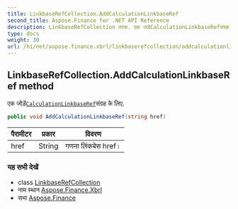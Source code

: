 ```yaml
---
title: LinkbaseRefCollection.AddCalculationLinkbaseRef
second_title: Aspose.Finance for .NET API Reference
description: LinkbaseRefCollection तरक. एक जड़ेंCalculationLinkbaseRefसंग्रह के लए.
type: docs
weight: 30
url: /hi/net/aspose.finance.xbrl/linkbaserefcollection/addcalculationlinkbaseref/
---
```

## LinkbaseRefCollection.AddCalculationLinkbaseRef method

एक जोड़ें[`CalculationLinkbaseRef`](../../calculationlinkbaseref/)संग्रह के लिए.

```csharp
public void AddCalculationLinkbaseRef(string href)
```

| पैरामीटर | प्रकार | विवरण |
| --- | --- | --- |
| href | String | गणना लिंकबेस href। |

### यह सभी देखें

* class [LinkbaseRefCollection](../)
* नाम स्थान [Aspose.Finance.Xbrl](../../linkbaserefcollection/)
* सभा [Aspose.Finance](../../../)


